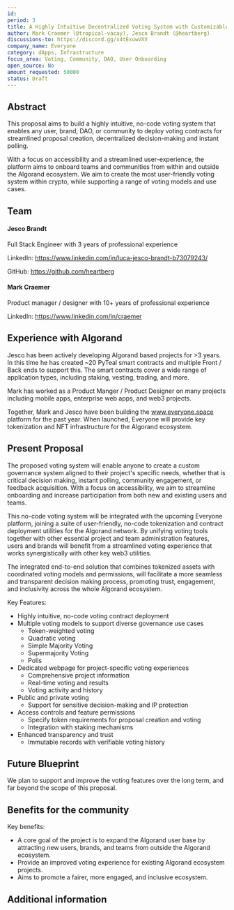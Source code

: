 ```yaml
---
id: 
period: 3
title: A Highly Intuitive Decentralized Voting System with Customizable Contract Deployer
author: Mark Craemer (@tropical-vacay), Jesco Brandt (@heartberg)
discussions-to: https://discord.gg/x4tExuwVXV
company_name: Everyone
category: dApps, Infrastructure
focus_area: Voting, Community, DAO, User Onboarding
open_source: No
amount_requested: 50000
status: Draft
---
```


## Abstract
This proposal aims to build a highly intuitive, no-code voting system that enables any user, brand, DAO, or community to deploy voting contracts for streamlined proposal creation, decentralized decision-making and instant polling.

With a focus on accessibility and a streamlined user-experience, the platform aims to onboard teams and communities from within and outside the Algorand ecosystem. We aim to create the most user-friendly voting system within crypto, while supporting a range of voting models and use cases.

## Team
#### Jesco Brandt

Full Stack Engineer with 3 years of professional experience

LinkedIn: https://www.linkedin.com/in/luca-jesco-brandt-b73079243/

GitHub: https://github.com/heartberg


#### Mark Craemer

Product manager / designer with 10+ years of professional experience

LinkedIn: https://www.linkedin.com/in/craemer

## Experience with Algorand
Jesco has been actively developing Algorand based projects for >3 years. In this time he has created ~20 PyTeal smart contracts and multiple Front / Back ends to support this. The smart contracts cover a wide range of application types, including staking, vesting, trading, and more.

Mark has worked as a Product Manger / Product Designer on many projects including mobile apps, enterprise web apps, and web3 projects.

Together, Mark and Jesco have been building the www.everyone.space platform for the past year. When launched, Everyone will provide key tokenization and NFT infrastructure for the Algorand ecosystem.

## Present Proposal
The proposed voting system will enable anyone to create a custom governance system aligned to their project's specific needs, whether that is critical decision making, instant polling, community engagement, or feedback acquisition. With a focus on accessibility, we aim to streamline onboarding and increase participation from both new and existing users and teams. 

This no-code voting system will be integrated with the upcoming Everyone platform, joining a suite of user-friendly, no-code tokenization and contract deployment utilities for the Algorand network. By unifying voting tools together with other essential project and team administration features, users and brands will benefit from a streamlined voting experience that works synergistically with other key web3 utilities.

The integrated end-to-end solution that combines tokenized assets with coordinated voting models and permissions, will facilitate a more seamless and transparent decision making process, promoting trust, engagement, and inclusivity across the whole Algorand ecosystem.

Key Features:
* Highly intuitive, no-code voting contract deployment
* Multiple voting models to support diverse governance use cases
  * Token-weighted voting
  * Quadratic voting
  * Simple Majority Voting
  * Supermajority Voting
  * Polls
* Dedicated webpage for project-specific voting experiences
  * Comprehensive project information
  * Real-time voting and results
  * Voting activity and history
* Public and private voting
  * Support for sensitive decision-making and IP protection
* Access controls and feature permissions
  * Specify token requirements for proposal creation and voting
  * Integration with staking mechanisms
* Enhanced transparency and trust
  * Immutable records with verifiable voting history

## Future Blueprint
We plan to support and improve the voting features over the long term, and far beyond the scope of this proposal.

## Benefits for the community
Key benefits:
* A core goal of the project is to expand the Algorand user base by attracting new users, brands, and teams from outside the Algorand ecosystem.
* Provide an improved voting experience for existing Algorand ecosystem projects.
* Aims to promote a fairer, more engaged, and inclusive ecosystem.

## Additional information
